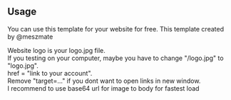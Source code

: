 ## Usage
You can use this template for your website for free. This template created by @meszmate

Website logo is your logo.jpg file.<br/>
If you testing on your computer, maybe you have to change "/logo.jpg" to "logo.jpg".<br/>
href = "link to your account".<br/>
Remove "target=..." if you dont want to open links in new window.<br/>
I recommend to use base64 url for image to body for fastest load
